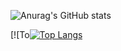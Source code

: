![Anurag's GitHub stats](https://github-readme-stats.vercel.app/api?username=eliasbuenosdias&count_private=true&show_icons=true&theme=chartreuse-dark)




[![To[![Top Langs](https://github-readme-stats.vercel.app/api/top-langs/?username=eliasbuenosdias)](https://github.com/eliasbuenosdias/github-readme-stats)
